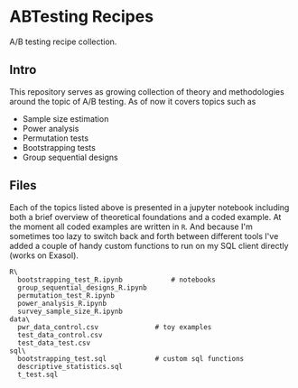 # ABTesting Recipes
A/B testing recipe collection.

## Intro
This repository serves as growing collection of theory and methodologies around the topic of A/B testing. As of now it covers topics such as
- Sample size estimation
- Power analysis
- Permutation tests
- Bootstrapping tests
- Group sequential designs

## Files
Each of the topics listed above is presented in a jupyter notebook including both a brief overview of theoretical foundations and a coded example. At the moment all coded examples are written in ```R```. And because I'm sometimes too lazy to switch back and forth between different tools I've added a couple of handy custom functions to run on my SQL client directly (works on Exasol).
```
R\
  bootstrapping_test_R.ipynb			# notebooks
  group_sequential_designs_R.ipynb
  permutation_test_R.ipynb
  power_analysis_R.ipynb
  survey_sample_size_R.ipynb
data\
  pwr_data_control.csv				# toy examples
  test_data_control.csv
  test_data_test.csv
sql\
  bootstrapping_test.sql			# custom sql functions
  descriptive_statistics.sql
  t_test.sql
```
